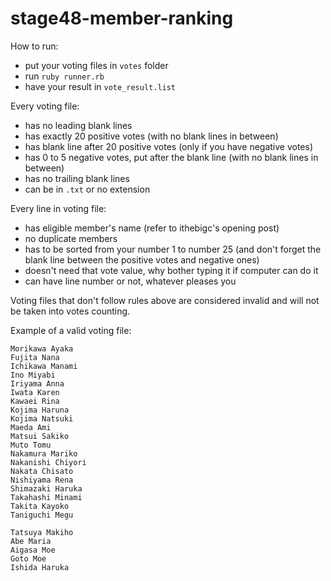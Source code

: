 # stage48-member-ranking

How to run:
- put your voting files in `votes` folder
- run `ruby runner.rb`
- have your result in `vote_result.list`

Every voting file:
- has no leading blank lines
- has exactly 20 positive votes (with no blank lines in between)
- has blank line after 20 positive votes (only if you have negative votes)
- has 0 to 5 negative votes, put after the blank line (with no blank lines in between)
- has no trailing blank lines
- can be in `.txt` or no extension

Every line in voting file:
- has eligible member's name (refer to ithebigc's opening post)
- no duplicate members
- has to be sorted from your number 1 to number 25 (and don't forget the blank line between the positive votes and negative ones)
- doesn't need that vote value, why bother typing it if computer can do it
- can have line number or not, whatever pleases you

Voting files that don't follow rules above are considered invalid and will not be taken into votes counting.

Example of a valid voting file:
```
Morikawa Ayaka
Fujita Nana
Ichikawa Manami
Ino Miyabi
Iriyama Anna
Iwata Karen
Kawaei Rina
Kojima Haruna
Kojima Natsuki
Maeda Ami
Matsui Sakiko
Muto Tomu
Nakamura Mariko
Nakanishi Chiyori
Nakata Chisato
Nishiyama Rena
Shimazaki Haruka
Takahashi Minami
Takita Kayoko
Taniguchi Megu

Tatsuya Makiho
Abe Maria
Aigasa Moe
Goto Moe
Ishida Haruka
```
